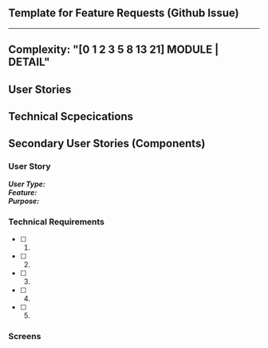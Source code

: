 ## Template for Feature Requests (Github Issue)

---
Complexity: "[0 1 2 3 5 8 13 21] MODULE | DETAIL"
---


## <Feature Name>
  
## <Description oor Context>
  
## User Stories

## Technical Scpecications

## Secondary User Stories (Components)

### User Story
**_User Type:_**  
**_Feature:_**  
**_Purpose:_**  

<!-- 🚫 Please DELETE sections that are not used -->
### Technical Requirements
- [ ] 1.
- [ ] 2.
- [ ] 3.
- [ ] 4.
- [ ] 5.

### Screens

